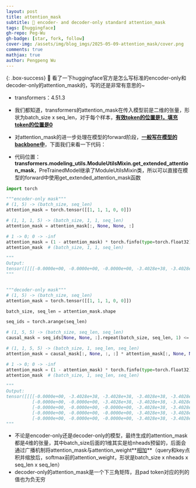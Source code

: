 ```yaml
---
layout: post
title: attention_mask
subtitle: 🫥 encoder- and decoder-only standard attention_mask
tags: [huggingface]
gh-repo: Peg-Wu
gh-badge: [star, fork, follow]
cover-img: /assets/img/blog_imgs/2025-05-09-attention_mask/cover.png
comments: true
mathjax: true
author: Pengpeng Wu
---
```


{: .box-success}
🚅 看了一下huggingface官方是怎么写标准的encoder-only和decoder-only的attention_mask的，写的还是非常有意思的~

- transformers：4.51.3



- 我们都知道，transformers的attention_mask在传入模型前是二维的张量，形状为batch_size x seq_len，对于每个样本，**<u>有效token的位置是1，填充token的位置是0</u>**
- 对attention_mask的进一步处理在模型的forward阶段，**<u>一般写在模型的backbone中</u>**，下面我们来看一下代码：
- 代码位置：**transformers.modeling_utils.ModuleUtilsMixin.get_extended_attention_mask**，PreTrainedModel继承了ModuleUtilsMixin类，所以可以直接在模型的forward中使用get_extended_attention_mask函数

```python
import torch

"""encoder-only mask"""
# (1, 5) -> (batch_size, seq_len)
attention_mask = torch.tensor([[1, 1, 1, 0, 0]])

# (1, 1, 1, 5) -> (batch_size, 1, 1, seq_len)
attention_mask = attention_mask[:, None, None, :]

# 1 -> 0; 0 -> -inf
attention_mask = (1 - attention_mask) * torch.finfo(type=torch.float32).min
attention_mask  # (batch_size, 1, 1, seq_len)

"""
Output:
tensor([[[[-0.0000e+00, -0.0000e+00, -0.0000e+00, -3.4028e+38, -3.4028e+38]]]])
"""


"""decoder-only mask"""
# (1, 5) -> (batch_size, seq_len)
attention_mask = torch.tensor([[1, 1, 1, 0, 0]])

batch_size, seq_len = attention_mask.shape

seq_ids = torch.arange(seq_len)

# (1, 5, 5) -> (batch_size, seq_len, seq_len)
causal_mask = seq_ids[None, None, :].repeat(batch_size, seq_len, 1) <= seq_ids[None, :, None]

# (1, 1, 5, 5) -> (batch_size, 1, seq_len, seq_len)
attention_mask = causal_mask[:, None, :, :] * attention_mask[:, None, None, :]

# 1 -> 0; 0 -> -inf
attention_mask = (1 - attention_mask) * torch.finfo(type=torch.float32).min
attention_mask  # (batch_size, 1, seq_len, seq_len)

"""
Output:
tensor([[[[-0.0000e+00, -3.4028e+38, -3.4028e+38, -3.4028e+38, -3.4028e+38],
          [-0.0000e+00, -0.0000e+00, -3.4028e+38, -3.4028e+38, -3.4028e+38],
          [-0.0000e+00, -0.0000e+00, -0.0000e+00, -3.4028e+38, -3.4028e+38],
          [-0.0000e+00, -0.0000e+00, -0.0000e+00, -3.4028e+38, -3.4028e+38],
          [-0.0000e+00, -0.0000e+00, -0.0000e+00, -3.4028e+38, -3.4028e+38]]]])
"""
```

- 不论是encoder-only还是decoder-only的模型，最终生成的attention_mask都是4维的张量，其中batch_size后面的1维其实是给nheads预留的，后面会通过广播机制将attention_mask与attention_weight**<u>相加</u>**（query和key点积并缩放后，softmax前的attention_weight，形状是batch_size x nheads x seq_len x seq_len）
- decoder-only的attention_mask是一个下三角矩阵，且pad token对应的列的值也为负无穷